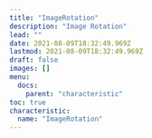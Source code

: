 ```yaml
---
title: "ImageRotation"
description: "Image Rotation"
lead: ""
date: 2021-08-09T18:32:49.969Z
lastmod: 2021-08-09T18:32:49.969Z
draft: false
images: []
menu:
  docs:
    parent: "characteristic"
toc: true
characteristic:
  name: "ImageRotation"
---
```

